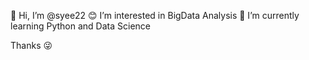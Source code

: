 👋 Hi, I’m @syee22
😊 I’m interested in BigData Analysis
💜 I’m currently learning Python and Data Science 

Thanks 😜
<!---
syee22/syee22 is a ✨ special ✨ repository because its `README.md` (this file) appears on your GitHub profile.
You can click the Preview link to take a look at your changes.
--->
